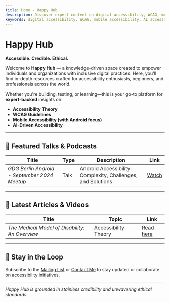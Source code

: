 ```yaml
---
title: Home - Happy Hub
description: Discover expert content on digital accessibility, WCAG, mobile accessibility, and AI-driven accessibility. Created by Puneet, a leading voice in accessibility.
keywords: digital accessibility, WCAG, mobile accessibility, AI accessibility, accessibility expert, accessible design, inclusive tech, a11y, Happy Hub
---
```

# Happy Hub
**Accessible. Credible. Ethical.**

Welcome to **Happy Hub** — a knowledge-driven space created to empower individuals and organizations with inclusive digital practices. Here, you'll find in-depth resources crafted for accessibility enthusiasts, beginners, and professionals across the world.

Whether you're building, testing, or learning—this is your go-to platform for **expert-backed** insights on:

- **Accessibility Theory**  
- **WCAG Guidelines**  
- **Mobile Accessibility (with Android focus)**  
- **AI-Driven Accessibility**

---

## 🎥 Featured Talks & Podcasts

| Title | Type | Description | Link |
|-------|------|-------------|------|
| *GDG Berlin Android - September 2024 Meetup* | Talk | Android Accessibility: Complexity, Challenges, and Solutions | [Watch](https://youtu.be/av673I4GsLA?si=1jkYCuyEUowyFNnP) |

---

## 📰 Latest Articles & Videos
| Title | Topic | Link |
|-------|-------|------|
|*The Medical Model of Disability: An Overview* | Accessibility Theory | [Read here](./blog/medical-model.md) |

---

## 💬 Stay in the Loop

Subscribe to the [Mailing List](https://groups.google.com/g/happy-hub-mailing-list) or [Contact Me](./contact.md) to stay updated or collaborate on accessibility initiatives.

---

*Happy Hub is grounded in stainless credibility and unwavering ethical standards.*